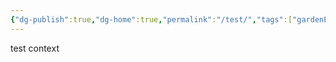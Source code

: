 ```yaml
---
{"dg-publish":true,"dg-home":true,"permalink":"/test/","tags":["gardenEntry"],"dgPassFrontmatter":true}
---
```



test context
